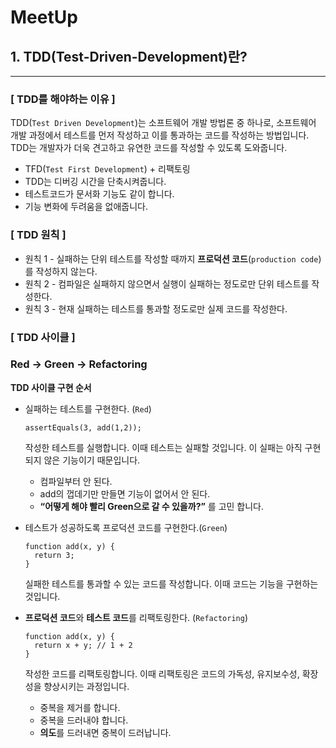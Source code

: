 # MeetUp

## 1. TDD(Test-Driven-Development)란?

---

### [ TDD를 해야하는 이유 ]

TDD(`Test Driven Development`)는 소프트웨어 개발 방법론 중 하나로, 소프트웨어 개발 과정에서 테스트를 먼저 작성하고 이를 통과하는 코드를 작성하는 방법입니다. TDD는 개발자가 더욱 견고하고 유연한 코드를 작성할 수 있도록 도와줍니다.

- TFD(`Test First Development`) + 리팩토링
- TDD는 디버깅 시간을 단축시켜줍니다.
- 테스트코드가 문서화 기능도 같이 합니다.
- 기능 변화에 두려움을 없애줍니다.

### [ **TDD 원칙 ]**

- 원칙 1 - 실패하는 단위 테스트를 작성할 때까지 **프로덕션 코드**(`production code`)를 작성하지 않는다.
- 원칙 2 - 컴파일은 실패하지 않으면서 실행이 실패하는 정도로만 단위 테스트를 작성한다.
- 원칙 3 - 현재 실패하는 테스트를 통과할 정도로만 실제 코드를 작성한다.

### [ ****TDD 사이클**** ]

### **Red → Green → Refactoring**

****TDD 사이클 구현 순서****

- 실패하는 테스트를 구현한다. (`Red`)
    
    ```tsx
    assertEquals(3, add(1,2));
    ```
    
    작성한 테스트를 실행합니다. 이때 테스트는 실패할 것입니다. 이 실패는 아직 구현되지 않은 기능이기 때문입니다.
    
    - 컴파일부터 안 된다.
    - add의 껍데기만 만들면 기능이 없어서 안 된다.
    - **“어떻게 해야 빨리 Green으로 갈 수 있을까?”** 를 고민 합니다.
- 테스트가 성공하도록 프로덕션 코드를 구현한다.(`Green`)
    
    ```tsx
    function add(x, y) {
      return 3;
    }
    ```
    
    실패한 테스트를 통과할 수 있는 코드를 작성합니다. 이때 코드는 기능을 구현하는 것입니다.
    
- **프로덕션 코드**와 **테스트 코드**를 리팩토링한다. (`Refactoring`)
    
    ```tsx
    function add(x, y) {
      return x + y; // 1 + 2
    }
    ```
    
    작성한 코드를 리팩토링합니다. 이때 리팩토링은 코드의 가독성, 유지보수성, 확장성을 향상시키는 과정입니다.
    
    - 중복을 제거를 합니다.
    - 중복을 드러내야 합니다.
    - **의도**를 드러내면 중복이 드러납니다.
